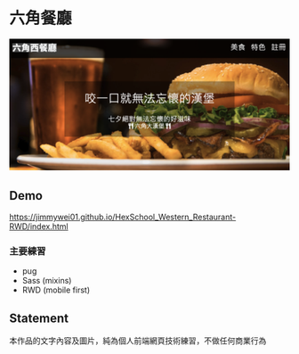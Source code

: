# 六角餐廳
![](https://github.com/Jimmywei01/HexSchool_Western_Restaurant-RWD/blob/master/src/images/hum.png)

## Demo
https://jimmywei01.github.io/HexSchool_Western_Restaurant-RWD/index.html

### 主要練習
+ pug
+ Sass (mixins)
+ RWD (mobile first)

## Statement
本作品的文字內容及圖片，純為個人前端網頁技術練習，不做任何商業行為
